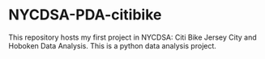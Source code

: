 # NYCDSA-PDA-citibike
This repository hosts my first project in NYCDSA: Citi Bike Jersey City and Hoboken Data Analysis. This is a python data analysis project.

